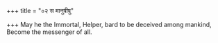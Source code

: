 +++
title = "०२ स मानुषीषु"

+++
May he the Immortal, Helper, bard to be deceived among mankind,  
     Become the messenger of all.